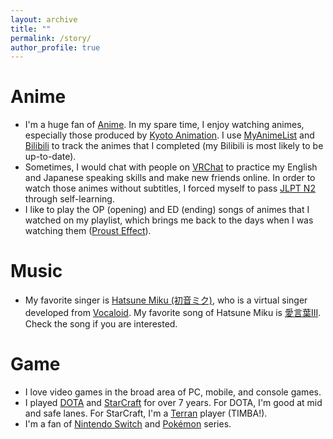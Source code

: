 ```yaml
---
layout: archive
title: ""
permalink: /story/
author_profile: true
---
```


# Anime

* I'm a huge fan of [Anime](https://en.wikipedia.org/wiki/Anime). In my spare time, I enjoy watching animes, especially those produced by [Kyoto Animation](https://www.kyotoanimation.co.jp/en/). I use [MyAnimeList](https://myanimelist.net/animelist/ChiChiChitanda) and [Bilibili](https://space.bilibili.com/11039384/bangumi) to track the animes that I completed (my Bilibili is most likely to be up-to-date).
* Sometimes, I would chat with people on [VRChat](https://hello.vrchat.com/) to practice my English and Japanese speaking skills and make new friends online. In order to watch those animes without subtitles, I forced myself to pass [JLPT N2](https://www.jlpt.jp/e/about/levelsummary.html) through self-learning.
* I like to play the OP (opening) and ED (ending) songs of animes that I watched on my playlist, which brings me back to the days when I was watching them ([Proust Effect](https://appellation.co/en-us/pages/the-proust-effect?srsltid=AfmBOorXWJdMFXjH7KnRa980lbgBT1IcSEvFSXv6WbpxKT3SBBy9JnCM)).

# Music

* My favorite singer is [Hatsune Miku (初音ミク)](https://en.wikipedia.org/wiki/Hatsune_Miku), who is a virtual singer developed from [Vocaloid](https://en.wikipedia.org/wiki/Vocaloid). My favorite song of Hatsune Miku is [愛言葉III](https://www.youtube.com/watch?v=WptXk39wiIQ). Check the song if you are interested.

# Game

* I love video games in the broad area of PC, mobile, and console games.
* I played [DOTA](https://www.dota2.com/home) and [StarCraft](https://starcraft2.com/en-us/) for over 7 years. For DOTA, I'm good at mid and safe lanes. For StarCraft, I'm a [Terran](https://starcraft.fandom.com/wiki/Terran) player (TIMBA!).
* I'm a fan of [Nintendo Switch](https://en.wikipedia.org/wiki/Nintendo_Switch) and [Pokémon](https://www.pokemon.com/us/) series.
